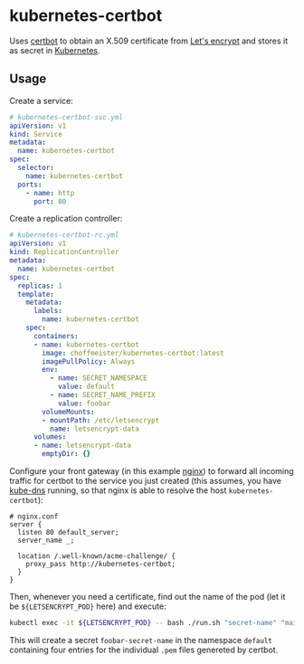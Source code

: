 # kubernetes-certbot

Uses [certbot][certbot] to obtain an X.509 certificate from [Let's encrypt][letsencrypt] and stores it as secret in
[Kubernetes][kubernetes].

## Usage

Create a service:

```yml
# kubernetes-certbot-svc.yml
apiVersion: v1
kind: Service
metadata:
  name: kubernetes-certbot
spec:
  selector:
    name: kubernetes-certbot
  ports:
    - name: http
      port: 80
```

Create a replication controller:

```yml
# kubernetes-certbot-rc.yml
apiVersion: v1
kind: ReplicationController
metadata:
  name: kubernetes-certbot
spec:
  replicas: 1
  template:
    metadata:
      labels:
        name: kubernetes-certbot
    spec:
      containers:
      - name: kubernetes-certbot
        image: choffmeister/kubernetes-certbot:latest
        imagePullPolicy: Always
        env:
          - name: SECRET_NAMESPACE
            value: default
          - name: SECRET_NAME_PREFIX
            value: foobar
        volumeMounts:
        - mountPath: /etc/letsencrypt
          name: letsencrypt-data
      volumes:
      - name: letsencrypt-data
        emptyDir: {}
```

Configure your front gateway (in this example [nginx][nginx]) to forward all incoming traffic for certbot to the service
you just created (this assumes, you have [kube-dns][kubedns] running, so that nginx is able to resolve the host
`kubernetes-certbot`):

```
# nginx.conf
server {
  listen 80 default_server;
  server_name _;

  location /.well-known/acme-challenge/ {
    proxy_pass http://kubernetes-certbot;
  }
}
```

Then, whenever you need a certificate, find out the name of the pod (let it be `${LETSENCRYPT_POD}` here) and execute:

```bash
kubectl exec -it ${LETSENCRYPT_POD} -- bash ./run.sh "secret-name" "mail@mydomain.com" "mydomain.com,www.mydomain.com"
```

This will create a secret `foobar-secret-name` in the namespace `default` containing four entries for the individual
`.pem` files genereted by certbot.

[letsencrypt]: https://letsencrypt.org/
[certbot]: https://github.com/certbot/certbot
[kubernetes]: http://kubernetes.io/
[nginx]: https://nginx.org/
[kubedns]: https://github.com/kubernetes/kubernetes/tree/master/build/kube-dns
